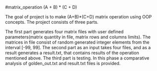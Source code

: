 #matrix_operation
(A + B) * (C + D)

The goal of project is to make (A+B)*(C+D) matrix operation using OOP concepts.
The project consists of three parts.

The first part generates four matrix files with user defined parameters(matrix quantity in file, matrix rows and columns limits). The matrices in file consist of random generated integer elements from the interval [-99, 99].
The second part as an input takes four files, and as a result generates a result.txt, that contains results of the operation mentioned above.
The third part is testing. In this phase a comparative analysis of golden_out.txt and result.txt files is provided.

